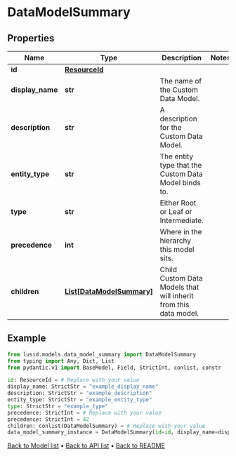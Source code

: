 # DataModelSummary

## Properties
Name | Type | Description | Notes
------------ | ------------- | ------------- | -------------
**id** | [**ResourceId**](ResourceId.md) |  | 
**display_name** | **str** | The name of the Custom Data Model. | 
**description** | **str** | A description for the Custom Data Model. | 
**entity_type** | **str** | The entity type that the Custom Data Model binds to. | 
**type** | **str** | Either Root or Leaf or Intermediate. | 
**precedence** | **int** | Where in the hierarchy this model sits. | 
**children** | [**List[DataModelSummary]**](DataModelSummary.md) | Child Custom Data Models that will inherit from this data model. | 
## Example

```python
from lusid.models.data_model_summary import DataModelSummary
from typing import Any, Dict, List
from pydantic.v1 import BaseModel, Field, StrictInt, conlist, constr

id: ResourceId = # Replace with your value
display_name: StrictStr = "example_display_name"
description: StrictStr = "example_description"
entity_type: StrictStr = "example_entity_type"
type: StrictStr = "example_type"
precedence: StrictInt = # Replace with your value
precedence: StrictInt = 42
children: conlist(DataModelSummary) = # Replace with your value
data_model_summary_instance = DataModelSummary(id=id, display_name=display_name, description=description, entity_type=entity_type, type=type, precedence=precedence, children=children)

```

[Back to Model list](../README.md#documentation-for-models) &#8226; [Back to API list](../README.md#documentation-for-api-endpoints) &#8226; [Back to README](../README.md)

